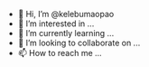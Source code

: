 - 👋 Hi, I’m @kelebumaopao
- 👀 I’m interested in ...
- 🌱 I’m currently learning ...
- 💞️ I’m looking to collaborate on ...
- 📫 How to reach me ...

<!---
kelebumaopao/kelebumaopao is a ✨ special ✨ repository because its `README.md` (this file) appears on your GitHub profile.
You can click the Preview link to take a look at your changes.
--->
